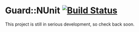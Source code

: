 Guard::NUnit [![Build Status](https://secure.travis-ci.org/markglenn/guard-nunit.png)](http://travis-ci.org/markglenn/guard-nunit)
=============

This project is still in serious development, so check back soon.
